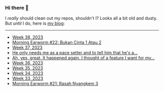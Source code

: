 ### Hi there 👋

I _really_ should clean out my repos, shouldn't I? Looks all a bit old and dusty. But until I do, here is [my blog](https://lostfocus.de/):

--- 

<!-- POST-LIST:START -->
- [Week 38, 2023](https://lostfocus.de/2023/09/24/week-38-2023/)
- [Morning Earworm #22: Bukan Cinta 1 Atau 2](https://lostfocus.de/2023/09/21/morning-earworm-22-bukan-cinta-1-atau-2/)
- [Week 37, 2023](https://lostfocus.de/2023/09/17/week-37-2023/)
- [He only needs me as a pace setter and to tell him that he&#39;s a…](https://lostfocus.de/2023/09/11/231610/)
- [Ah, yes, great. It happened again. I thought of a feature I want for my…](https://lostfocus.de/2023/09/10/231608/)
- [Week 36, 2023](https://lostfocus.de/2023/09/10/week-36-2023/)
- [Week 35, 2023](https://lostfocus.de/2023/09/03/week-35-2023/)
- [Week 34, 2023](https://lostfocus.de/2023/08/27/week-34-2023/)
- [Week 33, 2023](https://lostfocus.de/2023/08/20/week-33-2023/)
- [Morning Earworm #21: Rasah Nyangkem 3](https://lostfocus.de/2023/08/18/morning-earworm-21-rasah-nyangkem-3/)
<!-- POST-LIST:END -->

<!--
**lostfocus/lostfocus** is a ✨ _special_ ✨ repository because its `README.md` (this file) appears on your GitHub profile.

Here are some ideas to get you started:

- 🔭 I’m currently working on ...
- 🌱 I’m currently learning ...
- 👯 I’m looking to collaborate on ...
- 🤔 I’m looking for help with ...
- 💬 Ask me about ...
- 📫 How to reach me: ...
- 😄 Pronouns: ...
- ⚡ Fun fact: ...
-->
